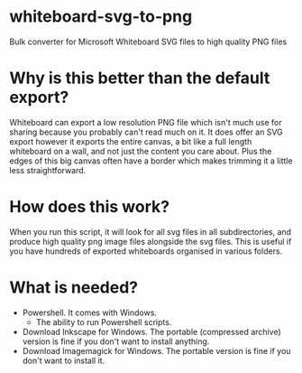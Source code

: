 # whiteboard-svg-to-png
 Bulk converter for Microsoft Whiteboard SVG files to high quality PNG files

# Why is this better than the default export?
 Whiteboard can export a low resolution PNG file which isn't much use for sharing because you probably can't read much on it. It does offer an SVG export however it exports the entire canvas, a bit like a full length whiteboard on a wall, and not just the content you care about. Plus the edges of this big canvas often have a border which makes trimming it a little less straightforward.

# How does this work?
 When you run this script, it will look for all svg files in all subdirectories, and produce high quality png image files alongside the svg files. This is useful if you have hundreds of exported whiteboards organised in various folders.

# What is needed?
- Powershell. It comes with Windows.
  - The ability to run Powershell scripts.
- Download Inkscape for Windows. The portable (compressed archive) version is fine if you don't want to install anything.
- Download Imagemagick for Windows. The portable version is fine if you don't want to install it.